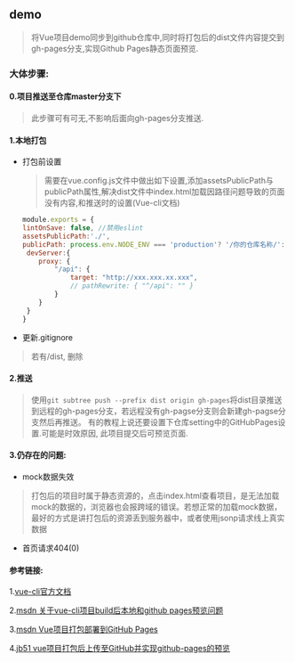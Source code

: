## demo
> 将Vue项目demo同步到github仓库中,同时将打包后的dist文件内容提交到gh-pages分支,实现Github Pages静态页面预览.

### 大体步骤:
#### 0.项目推送至仓库master分支下
> 此步骤可有可无,不影响后面向gh-pages分支推送.

#### 1.本地打包
* 打包前设置
  > 需要在vue.config.js文件中做出如下设置,添加assetsPublicPath与publicPath属性,解决dist文件中index.html加载因路径问题导致的页面没有内容,和推送时的设置(Vue-cli文档)
    ```js
    module.exports = {
    lintOnSave: false, //禁用eslint
    assetsPublicPath:'./',
    publicPath: process.env.NODE_ENV === 'production'? '/你的仓库名称/': '/',
     devServer:{
        proxy: {
            "/api": {
                target: "http://xxx.xxx.xx.xxx",
                // pathRewrite: { "^/api": "" }
            }
        }
     }
    }
* 更新.gitignore
> 若有/dist, 删除

#### 2.推送
> 使用`git subtree push --prefix dist origin gh-pages`将dist目录推送到远程的gh-pages分支，若远程没有gh-pagse分支则会新建gh-pagse分支然后再推送。
> 有的教程上说还要设置下仓库setting中的GitHubPages设置.可能是时效原因, 此项目提交后可预览页面.


#### 3.仍存在的问题:

* mock数据失效
> 打包后的项目时属于静态资源的，点击index.html查看项目，是无法加载mock的数据的，浏览器也会报跨域的错误。若想正常的加载mock数据，最好的方式是讲打包后的资源丢到服务器中，或者使用jsonp请求线上真实数据

* 首页请求404(0)




#### 参考链接:
1.[vue-cli官方文档](https://cli.vuejs.org/zh/guide/deployment.html#github-pages)

2.[msdn 关于vue-cli项目build后本地和github pages预览问题](https://blog.csdn.net/x550392236/article/details/80416909)

3.[msdn Vue项目打包部署到GitHub Pages](https://blog.csdn.net/weixin_44670973/article/details/107130231)

4.[jb51 vue项目打包后上传至GitHub并实现github-pages的预览](https://www.jb51.net/article/160778.htm)